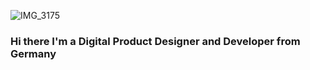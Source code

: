 ![IMG_3175](https://user-images.githubusercontent.com/92092946/200178762-87e5a481-0220-47d2-b08e-ac0615fe45e1.GIF)


### Hi there I'm a Digital Product Designer and Developer from Germany

<!--
Here are some ideas to get you started:

- 🔭 I’m currently working on ...
- 🌱 I’m currently learning ...
- 👯 I’m looking to collaborate on ...
- 🤔 I’m looking for help with ...
- 💬 Ask me about ...
- 📫 How to reach me: ...
- 😄 Pronouns: ...
- ⚡ Fun fact: ...
-->

